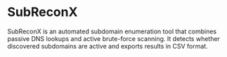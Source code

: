 # SubReconX
SubReconX is an automated subdomain enumeration tool that combines passive DNS lookups and active brute-force scanning. It detects whether discovered subdomains are active and exports results in CSV format.

